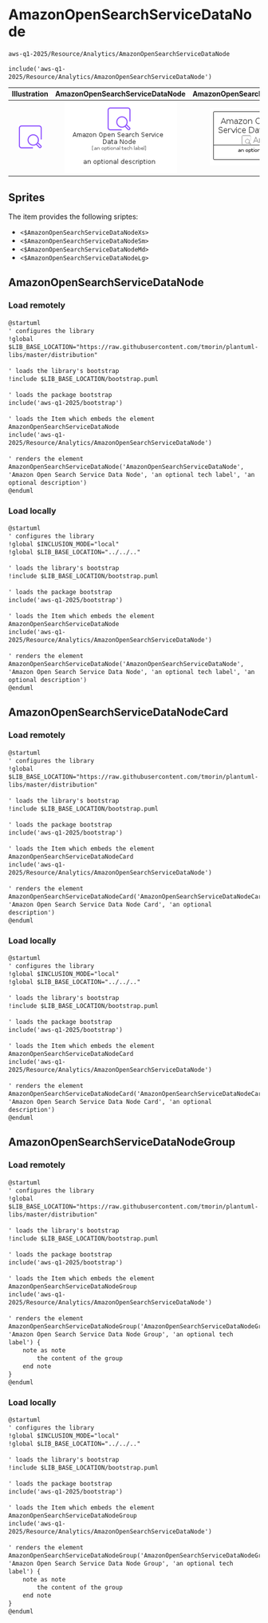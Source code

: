 # AmazonOpenSearchServiceDataNode


```text
aws-q1-2025/Resource/Analytics/AmazonOpenSearchServiceDataNode
```

```text
include('aws-q1-2025/Resource/Analytics/AmazonOpenSearchServiceDataNode')
```



| Illustration | AmazonOpenSearchServiceDataNode | AmazonOpenSearchServiceDataNodeCard | AmazonOpenSearchServiceDataNodeGroup |
| :---: | :---: | :---: | :---: |
| ![illustration for Illustration](../../../aws-q1-2025/Resource/Analytics/AmazonOpenSearchServiceDataNode.png) | ![illustration for AmazonOpenSearchServiceDataNode](../../../aws-q1-2025/Resource/Analytics/AmazonOpenSearchServiceDataNode.Local.png) | ![illustration for AmazonOpenSearchServiceDataNodeCard](../../../aws-q1-2025/Resource/Analytics/AmazonOpenSearchServiceDataNodeCard.Local.png) | ![illustration for AmazonOpenSearchServiceDataNodeGroup](../../../aws-q1-2025/Resource/Analytics/AmazonOpenSearchServiceDataNodeGroup.Local.png) |



## Sprites
The item provides the following sriptes:

- `<$AmazonOpenSearchServiceDataNodeXs>`
- `<$AmazonOpenSearchServiceDataNodeSm>`
- `<$AmazonOpenSearchServiceDataNodeMd>`
- `<$AmazonOpenSearchServiceDataNodeLg>`





## AmazonOpenSearchServiceDataNode

### Load remotely
```plantuml
@startuml
' configures the library
!global $LIB_BASE_LOCATION="https://raw.githubusercontent.com/tmorin/plantuml-libs/master/distribution"

' loads the library's bootstrap
!include $LIB_BASE_LOCATION/bootstrap.puml

' loads the package bootstrap
include('aws-q1-2025/bootstrap')

' loads the Item which embeds the element AmazonOpenSearchServiceDataNode
include('aws-q1-2025/Resource/Analytics/AmazonOpenSearchServiceDataNode')

' renders the element
AmazonOpenSearchServiceDataNode('AmazonOpenSearchServiceDataNode', 'Amazon Open Search Service Data Node', 'an optional tech label', 'an optional description')
@enduml
```

### Load locally
```plantuml
@startuml
' configures the library
!global $INCLUSION_MODE="local"
!global $LIB_BASE_LOCATION="../../.."

' loads the library's bootstrap
!include $LIB_BASE_LOCATION/bootstrap.puml

' loads the package bootstrap
include('aws-q1-2025/bootstrap')

' loads the Item which embeds the element AmazonOpenSearchServiceDataNode
include('aws-q1-2025/Resource/Analytics/AmazonOpenSearchServiceDataNode')

' renders the element
AmazonOpenSearchServiceDataNode('AmazonOpenSearchServiceDataNode', 'Amazon Open Search Service Data Node', 'an optional tech label', 'an optional description')
@enduml
```

## AmazonOpenSearchServiceDataNodeCard

### Load remotely
```plantuml
@startuml
' configures the library
!global $LIB_BASE_LOCATION="https://raw.githubusercontent.com/tmorin/plantuml-libs/master/distribution"

' loads the library's bootstrap
!include $LIB_BASE_LOCATION/bootstrap.puml

' loads the package bootstrap
include('aws-q1-2025/bootstrap')

' loads the Item which embeds the element AmazonOpenSearchServiceDataNodeCard
include('aws-q1-2025/Resource/Analytics/AmazonOpenSearchServiceDataNode')

' renders the element
AmazonOpenSearchServiceDataNodeCard('AmazonOpenSearchServiceDataNodeCard', 'Amazon Open Search Service Data Node Card', 'an optional description')
@enduml
```

### Load locally
```plantuml
@startuml
' configures the library
!global $INCLUSION_MODE="local"
!global $LIB_BASE_LOCATION="../../.."

' loads the library's bootstrap
!include $LIB_BASE_LOCATION/bootstrap.puml

' loads the package bootstrap
include('aws-q1-2025/bootstrap')

' loads the Item which embeds the element AmazonOpenSearchServiceDataNodeCard
include('aws-q1-2025/Resource/Analytics/AmazonOpenSearchServiceDataNode')

' renders the element
AmazonOpenSearchServiceDataNodeCard('AmazonOpenSearchServiceDataNodeCard', 'Amazon Open Search Service Data Node Card', 'an optional description')
@enduml
```

## AmazonOpenSearchServiceDataNodeGroup

### Load remotely
```plantuml
@startuml
' configures the library
!global $LIB_BASE_LOCATION="https://raw.githubusercontent.com/tmorin/plantuml-libs/master/distribution"

' loads the library's bootstrap
!include $LIB_BASE_LOCATION/bootstrap.puml

' loads the package bootstrap
include('aws-q1-2025/bootstrap')

' loads the Item which embeds the element AmazonOpenSearchServiceDataNodeGroup
include('aws-q1-2025/Resource/Analytics/AmazonOpenSearchServiceDataNode')

' renders the element
AmazonOpenSearchServiceDataNodeGroup('AmazonOpenSearchServiceDataNodeGroup', 'Amazon Open Search Service Data Node Group', 'an optional tech label') {
    note as note
        the content of the group
    end note
}
@enduml
```

### Load locally
```plantuml
@startuml
' configures the library
!global $INCLUSION_MODE="local"
!global $LIB_BASE_LOCATION="../../.."

' loads the library's bootstrap
!include $LIB_BASE_LOCATION/bootstrap.puml

' loads the package bootstrap
include('aws-q1-2025/bootstrap')

' loads the Item which embeds the element AmazonOpenSearchServiceDataNodeGroup
include('aws-q1-2025/Resource/Analytics/AmazonOpenSearchServiceDataNode')

' renders the element
AmazonOpenSearchServiceDataNodeGroup('AmazonOpenSearchServiceDataNodeGroup', 'Amazon Open Search Service Data Node Group', 'an optional tech label') {
    note as note
        the content of the group
    end note
}
@enduml
```

